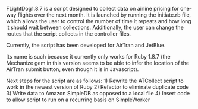 FLightDog1.8.7 is a script designed to collect data on airline pricing for one-way flights over the next month.
It is launched by running the initiate.rb file, which allows the user to control the number of time it repeats and how long it should wait between collections. Additionally, the user can change the routes that the script collects in the controller files.

Currently, the script has been developed for AirTran and JetBlue.

Its name is such because it currently only works for Ruby 1.8.7 (the Mechanize gem in this version seems to be able to infer the location of the AirTran submit button, even though it is in Javascript).

Next steps for the script are as follows:
	1) Rewrite the ATCollect script to work in the newest version of Ruby
	2) Refactor to eliminate duplicate code
	3) Write data to Amazon SimpleDB as opposed to a local file
	4) Insert code to allow script to run on a recurring basis on SimpleWorker
	